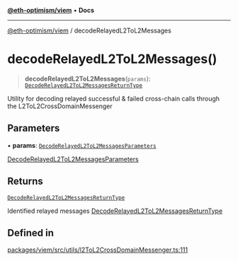 [**@eth-optimism/viem**](../README.md) • **Docs**

***

[@eth-optimism/viem](../README.md) / decodeRelayedL2ToL2Messages

# decodeRelayedL2ToL2Messages()

> **decodeRelayedL2ToL2Messages**(`params`): [`DecodeRelayedL2ToL2MessagesReturnType`](../type-aliases/DecodeRelayedL2ToL2MessagesReturnType.md)

Utility for decoding relayed successful & failed cross-chain calls through the L2ToL2CrossDomainMessenger

## Parameters

• **params**: [`DecodeRelayedL2ToL2MessagesParameters`](../type-aliases/DecodeRelayedL2ToL2MessagesParameters.md)

[DecodeRelayedL2ToL2MessagesParameters](../type-aliases/DecodeRelayedL2ToL2MessagesParameters.md)

## Returns

[`DecodeRelayedL2ToL2MessagesReturnType`](../type-aliases/DecodeRelayedL2ToL2MessagesReturnType.md)

Identified relayed messages [DecodeRelayedL2ToL2MessagesReturnType](../type-aliases/DecodeRelayedL2ToL2MessagesReturnType.md)

## Defined in

[packages/viem/src/utils/l2ToL2CrossDomainMessenger.ts:111](https://github.com/ethereum-optimism/ecosystem/blob/c6de7f1b878b611a9ec2ae09ccf5f2ca7cfa2bce/packages/viem/src/utils/l2ToL2CrossDomainMessenger.ts#L111)

